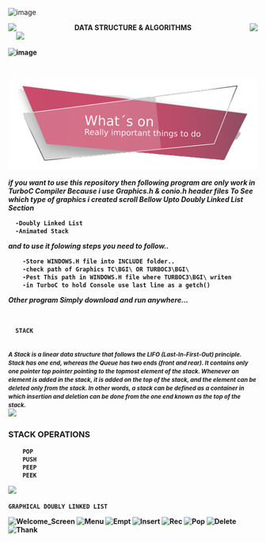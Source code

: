 ![image](https://github.com/godkingjay/godkingjay/blob/master/assets/borderseparator.gif)
<div align="center">
  <img src="https://github.com/godkingjay/godkingjay/blob/master/assets/animated-flame-01.gif" height="50px" align="left"/>
  <span align="middle"><strong>DATA STRUCTURE & ALGORITHMS<strong></span>
  <img src="https://github.com/godkingjay/godkingjay/blob/master/assets/animated-flame-01.gif" height="50px" align="right"/>
</div>

    
<img src="https://github.com/godkingjay/godkingjay/blob/master/assets/borderseparator.gif"/>


![image](https://user-images.githubusercontent.com/126388812/221423381-f346dff0-d13c-4651-a1a2-e217789cea74.png)

 <br/><br/>
    <img src="https://github.com/AJAX-Codder/DSA/blob/main/image-removebg-preview%20(3).png"/>

  
   <i>if you want to use this repository then following program are only work in TurboC Compiler Because i use Graphics.h & conio.h header files <b>To See which type of graphics i created scroll Bellow Upto Doubly Linked List Section</b></i>
      
      -Doubly Linked List
      -Animated Stack
 <i>and to use it folowing steps you need to follow..</i>
        
        -Store WINDOWS.H file into INCLUDE folder..
        -check path of Graphics TC\BGI\ OR TURBOC3\BGI\
        -Pest This path in WINDOWS.H file where TURBOC3\BGI\ writen
        -in TurboC to hold Console use last line as a getch()
  <i>Other program Simply download and run anywhere...</i>
    
<br/>
<div>
  
  
      STACK
  <br/>
  <small><i>
    A Stack is a linear data structure that follows the LIFO (Last-In-First-Out) principle. Stack has one end, whereas the Queue has two ends (front and rear). It contains only one pointer top pointer pointing to the topmost element of the stack. Whenever an element is added in the stack, it is added on the top of the stack, and the element can be deleted only from the stack. In other words, a stack can be defined as a container in which insertion and deletion can be done from the one end known as the top of the stack.
    </i></small>
  <br/>
  <img src="https://user-images.githubusercontent.com/126388812/221423832-c42b7eed-d348-4489-9dfd-9947a5dfade6.png" />
   
  <h3>STACK OPERATIONS</h3>
  
  
        POP
        PUSH
        PEEP
        PEEK
  
  
  <img src="https://user-images.githubusercontent.com/126388812/221424239-bd428b9b-2e5a-4755-b437-770c233bda59.png"/>
    
</div>
   
    GRAPHICAL DOUBLY LINKED LIST

![Welcome_Screen](https://user-images.githubusercontent.com/126388812/222220779-0f0ff929-4f95-4b14-8e91-c3caf869076c.png)
![Menu](https://user-images.githubusercontent.com/126388812/222221096-fec1c8da-d69d-48cc-bf06-a57ed248b6c9.png)
![Empt](https://user-images.githubusercontent.com/126388812/222221162-6e316e71-c3b7-49ff-801a-552f57df92d6.png)
![Insert](https://user-images.githubusercontent.com/126388812/222221208-1cd1ae5e-3286-4bba-9a08-d3eea457f064.png)
![Rec](https://user-images.githubusercontent.com/126388812/222221256-f5f0dee1-4807-4466-a1c8-11b6b334a5e9.png)
![Pop](https://user-images.githubusercontent.com/126388812/222221287-f415f623-15eb-461b-bb19-848c4c11a53b.png)
![Delete](https://user-images.githubusercontent.com/126388812/222221318-32dcfe9d-de42-4198-86ab-61e97516f064.png)
![Thank](https://user-images.githubusercontent.com/126388812/222221335-840d8f10-691d-45f8-a478-60620f8c5751.png)

